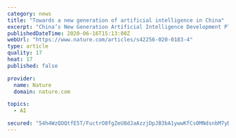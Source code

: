 ```yaml
---
category: news
title: "Towards a new generation of artificial intelligence in China"
excerpt: "China’s New Generation Artificial Intelligence Development Plan was launched in 2017 and lays out an ambitious strategy, which intends to make China one of the world’s premier AI innovation centre by 2030."
publishedDateTime: 2020-06-16T15:13:00Z
webUrl: "https://www.nature.com/articles/s42256-020-0183-4"
type: article
quality: 17
heat: 17
published: false

provider:
  name: Nature
  domain: nature.com

topics:
  - AI

secured: "54h4WzQOQtfE5T/FuctrO8fgZeU8dJaAzzjDpJB3bA1ywwKfCs0MNdsnbM7yDw+hnsKxRKubm/rDVNA+KhpOysMdtf1Jc6jPMPAX0ygXPdpBCwyB+Q/q9IoKtmhWYyhnGWTJwb1WSlRvE8pWl3OFS9xqUt1oSlG1EKoJe0vp5VSRzqRL/vJExHiu3Mj/VNrkPeE2PoKooHV/HsdjEQ4QM3YQck5dKLmLwcxtsvRm2io0Cuv/IkX/N9kAwOBsTsB+gutdGNYxz5u0xz0rFHUlMv+rvzkje2Jld/w/2Z/FxhWQksyb6KQ8gWbuE1x8LjkNZ05Tj4iQtB5XigFeZv8kqQ==;cyrZ/KnzOiNKoeeywOm6bQ=="
---
```


